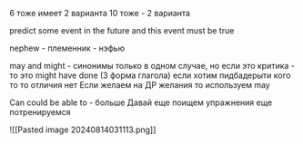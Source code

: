 6 тоже имеет 2 варианта
10 тоже - 2 варианта

predict some event in the future and this event must be true

nephew - племенник - нэфью


may and might - синонимы только в одном случае, но если это критика - то это might have done (3 форма глагола)
если хотим пидбадерыти кого то то отличия нет
Если желаем на ДР желания то используем may

Can could be able to - больше
Давай еще поищем упражнения еще потренируемся


![[Pasted image 20240814031113.png]]